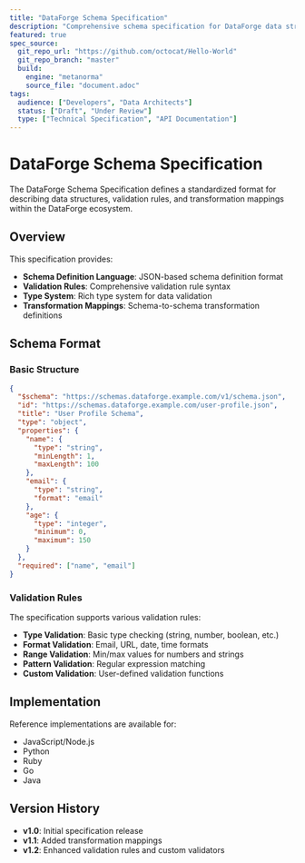 ```yaml
---
title: "DataForge Schema Specification"
description: "Comprehensive schema specification for DataForge data structures"
featured: true
spec_source:
  git_repo_url: "https://github.com/octocat/Hello-World"
  git_repo_branch: "master"
  build:
    engine: "metanorma"
    source_file: "document.adoc"
tags:
  audience: ["Developers", "Data Architects"]
  status: ["Draft", "Under Review"]
  type: ["Technical Specification", "API Documentation"]
---
```


# DataForge Schema Specification

The DataForge Schema Specification defines a standardized format for describing data structures, validation rules, and transformation mappings within the DataForge ecosystem.

## Overview

This specification provides:

- **Schema Definition Language**: JSON-based schema definition format
- **Validation Rules**: Comprehensive validation rule syntax
- **Type System**: Rich type system for data validation
- **Transformation Mappings**: Schema-to-schema transformation definitions

## Schema Format

### Basic Structure

```json
{
  "$schema": "https://schemas.dataforge.example.com/v1/schema.json",
  "id": "https://schemas.dataforge.example.com/user-profile.json",
  "title": "User Profile Schema",
  "type": "object",
  "properties": {
    "name": {
      "type": "string",
      "minLength": 1,
      "maxLength": 100
    },
    "email": {
      "type": "string",
      "format": "email"
    },
    "age": {
      "type": "integer",
      "minimum": 0,
      "maximum": 150
    }
  },
  "required": ["name", "email"]
}
```

### Validation Rules

The specification supports various validation rules:

- **Type Validation**: Basic type checking (string, number, boolean, etc.)
- **Format Validation**: Email, URL, date, time formats
- **Range Validation**: Min/max values for numbers and strings
- **Pattern Validation**: Regular expression matching
- **Custom Validation**: User-defined validation functions

## Implementation

Reference implementations are available for:

- JavaScript/Node.js
- Python
- Ruby
- Go
- Java

## Version History

- **v1.0**: Initial specification release
- **v1.1**: Added transformation mappings
- **v1.2**: Enhanced validation rules and custom validators
